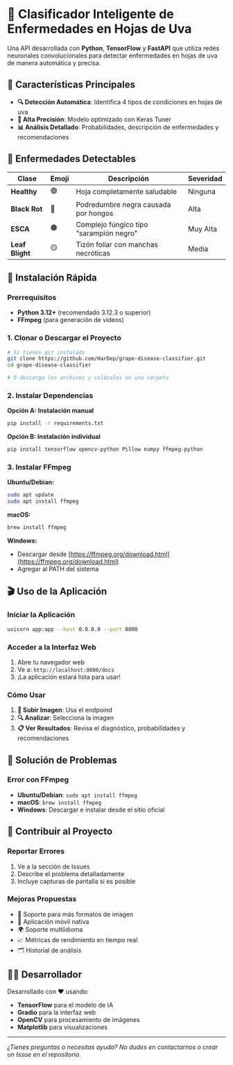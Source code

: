 # 🍇 Clasificador Inteligente de Enfermedades en Hojas de Uva

Una API desarrollada con **Python**, **TensorFlow** y **FastAPI** que utiliza redes neuronales convolucionales para detectar enfermedades en hojas de uva de manera automática y precisa.

## 🌟 Características Principales

- **🔍 Detección Automática**: Identifica 4 tipos de condiciones en hojas de uva
- **🎯 Alta Precisión**: Modelo optimizado con Keras Tuner
- **📊 Análisis Detallado**: Probabilidades, descripción de enfermedades y recomendaciones

## 🎯 Enfermedades Detectables

| Clase | Emoji | Descripción | Severidad |
|-------|-------|-------------|-----------|
| **Healthy** | 🟢 | Hoja completamente saludable | Ninguna |
| **Black Rot** | 🔴 | Podredumbre negra causada por hongos | Alta |
| **ESCA** | 🟤 | Complejo fúngico tipo "sarampión negro" | Muy Alta |
| **Leaf Blight** | 🟡 | Tizón foliar con manchas necróticas | Media |

## 🚀 Instalación Rápida

### Prerrequisitos

- **Python 3.12+** (recomendado 3.12.3 o superior)
- **FFmpeg** (para generación de videos)

### 1. Clonar o Descargar el Proyecto

```bash
# Si tienes git instalado
git clone https://github.com/HarDep/grape-disease-classifier.git
cd grape-disease-classifier

# O descarga los archivos y colócalos en una carpeta
```

### 2. Instalar Dependencias

**Opción A: Instalación manual**
```bash
pip install -r requirements.txt
```

**Opción B: Instalación individual**
```bash
pip install tensorflow opencv-python Pillow numpy ffmpeg-python
```

### 3. Instalar FFmpeg

**Ubuntu/Debian:**
```bash
sudo apt update
sudo apt install ffmpeg
```

**macOS:**
```bash
brew install ffmpeg
```

**Windows:**
- Descargar desde [https://ffmpeg.org/download.html](https://ffmpeg.org/download.html)
- Agregar al PATH del sistema

## 🎬 Uso de la Aplicación

### Iniciar la Aplicación

```bash
uvicorn app:app --host 0.0.0.0 --port 8000
```

### Acceder a la Interfaz Web

1. Abre tu navegador web
2. Ve a: `http://localhost:8000/docs`
3. ¡La aplicación estará lista para usar!

### Cómo Usar

1. **📸 Subir Imagen**: Usa el endpoind
2. **🔍 Analizar**: Selecciona la imagen
3. **📋 Ver Resultados**: Revisa el diagnóstico, probabilidades y recomendaciones

## 🔧 Solución de Problemas

### Error con FFmpeg
- **Ubuntu/Debian**: `sudo apt install ffmpeg`
- **macOS**: `brew install ffmpeg`
- **Windows**: Descargar e instalar desde el sitio oficial

## 🤝 Contribuir al Proyecto

### Reportar Errores
1. Ve a la sección de Issues
2. Describe el problema detalladamente
3. Incluye capturas de pantalla si es posible

### Mejoras Propuestas
- 🔄 Soporte para más formatos de imagen
- 📱 Aplicación móvil nativa
- 🌍 Soporte multiidioma
- 📈 Métricas de rendimiento en tiempo real
- 🗂️ Historial de análisis

## 👨‍💻 Desarrollador

Desarrollado con ❤️ usando:
- **TensorFlow** para el modelo de IA
- **Gradio** para la interfaz web
- **OpenCV** para procesamiento de imágenes
- **Matplotlib** para visualizaciones

---

*¿Tienes preguntas o necesitas ayuda? No dudes en contactarnos o crear un Issue en el repositorio.*
